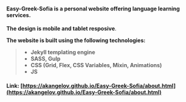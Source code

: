 #### Easy-Greek-Sofia is a personal website offering language learning services.

 **The design is mobile and tablet resposive**.

 **The website is built using the following technologies:**

> - **Jekyll templating engine**
> - **SASS, Gulp**
> - **CSS (Grid, Flex, CSS Variables, Mixin, Animations)**
> - **JS**

#### Link: [https://akangelov.github.io/Easy-Greek-Sofia/about.html](https://akangelov.github.io/Easy-Greek-Sofia/about.html)
